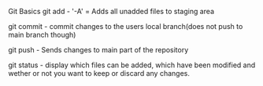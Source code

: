 Git Basics 
git add 
	- '-A' = Adds all unadded files to staging area
	
git commit - commit changes to the users local branch(does not push to main branch though)

git push - Sends changes to main part of the repository

git status - display which files can be added, which have been modified and wether or not you want to keep or discard any changes.
